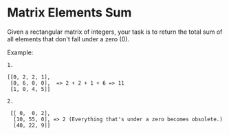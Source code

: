 # Matrix Elements Sum

Given a rectangular matrix of integers, your task is to return the total sum of all elements that don't fall under a zero (0).

Example:
```
1.

[[0, 2, 2, 1],
 [0, 6, 0, 0],	=> 2 + 2 + 1 + 6 => 11
 [1, 0, 4, 5]]

2.

 [[ 0,  0, 2],
  [10, 55, 0], => 2 (Everything that's under a zero becomes obsolete.)
  [40, 22, 9]] 
```